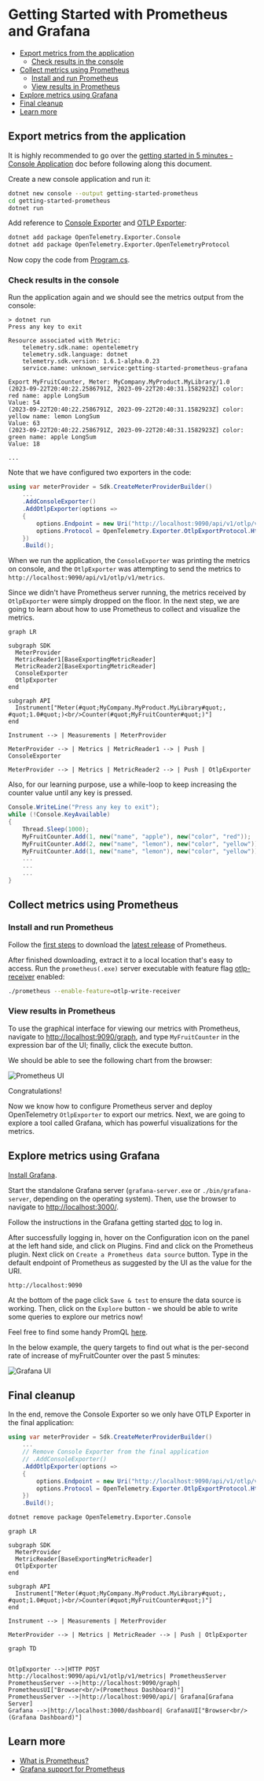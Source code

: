 # Getting Started with Prometheus and Grafana

- [Export metrics from the application](#export-metrics-from-the-application)
  - [Check results in the console](#check-results-in-the-console)
- [Collect metrics using Prometheus](#collect-metrics-using-prometheus)
  - [Install and run Prometheus](#install-and-run-prometheus)
  - [View results in Prometheus](#view-results-in-prometheus)
- [Explore metrics using Grafana](#explore-metrics-using-grafana)
- [Final cleanup](#final-cleanup)
- [Learn more](#learn-more)

## Export metrics from the application

It is highly recommended to go over the [getting started in 5 minutes - Console
Application](../getting-started-console/README.md) doc before following along
this document.

Create a new console application and run it:

```sh
dotnet new console --output getting-started-prometheus
cd getting-started-prometheus
dotnet run
```

Add reference to [Console
Exporter](../../../src/OpenTelemetry.Exporter.Console/README.md) and [OTLP
Exporter](../../../src/OpenTelemetry.Exporter.OpenTelemetryProtocol/README.md):

```sh
dotnet add package OpenTelemetry.Exporter.Console
dotnet add package OpenTelemetry.Exporter.OpenTelemetryProtocol
```

Now copy the code from [Program.cs](./Program.cs).

### Check results in the console

Run the application again and we should see the metrics output from the console:

```text
> dotnet run
Press any key to exit

Resource associated with Metric:
    telemetry.sdk.name: opentelemetry
    telemetry.sdk.language: dotnet
    telemetry.sdk.version: 1.6.1-alpha.0.23
    service.name: unknown_service:getting-started-prometheus-grafana

Export MyFruitCounter, Meter: MyCompany.MyProduct.MyLibrary/1.0
(2023-09-22T20:40:22.2586791Z, 2023-09-22T20:40:31.1582923Z] color: red name: apple LongSum
Value: 54
(2023-09-22T20:40:22.2586791Z, 2023-09-22T20:40:31.1582923Z] color: yellow name: lemon LongSum
Value: 63
(2023-09-22T20:40:22.2586791Z, 2023-09-22T20:40:31.1582923Z] color: green name: apple LongSum
Value: 18

...
```

Note that we have configured two exporters in the code:

```csharp
using var meterProvider = Sdk.CreateMeterProviderBuilder()
    ...
    .AddConsoleExporter()
    .AddOtlpExporter(options =>
    {
        options.Endpoint = new Uri("http://localhost:9090/api/v1/otlp/v1/metrics");
        options.Protocol = OpenTelemetry.Exporter.OtlpExportProtocol.HttpProtobuf;
    })
    .Build();
```

When we run the application, the `ConsoleExporter` was printing the metrics on
console, and the `OtlpExporter` was attempting to send the metrics to
`http://localhost:9090/api/v1/otlp/v1/metrics`.

Since we didn't have Prometheus server running, the metrics received by
`OtlpExporter` were simply dropped on the floor. In the next step, we are going
to learn about how to use Prometheus to collect and visualize the metrics.

```mermaid
graph LR

subgraph SDK
  MeterProvider
  MetricReader1[BaseExportingMetricReader]
  MetricReader2[BaseExportingMetricReader]
  ConsoleExporter
  OtlpExporter
end

subgraph API
  Instrument["Meter(#quot;MyCompany.MyProduct.MyLibrary#quot;, #quot;1.0#quot;)<br/>Counter(#quot;MyFruitCounter#quot;)"]
end

Instrument --> | Measurements | MeterProvider

MeterProvider --> | Metrics | MetricReader1 --> | Push | ConsoleExporter

MeterProvider --> | Metrics | MetricReader2 --> | Push | OtlpExporter
```

Also, for our learning purpose, use a while-loop to keep increasing the counter
value until any key is pressed.

```csharp
Console.WriteLine("Press any key to exit");
while (!Console.KeyAvailable)
{
    Thread.Sleep(1000);
    MyFruitCounter.Add(1, new("name", "apple"), new("color", "red"));
    MyFruitCounter.Add(2, new("name", "lemon"), new("color", "yellow"));
    MyFruitCounter.Add(1, new("name", "lemon"), new("color", "yellow"));
    ...
    ...
    ...
}
```

## Collect metrics using Prometheus

### Install and run Prometheus

Follow the [first steps](https://prometheus.io/docs/introduction/first_steps/)
to download the [latest release](https://prometheus.io/download/) of Prometheus.

After finished downloading, extract it to a local location that's easy to
access. Run the `prometheus(.exe)` server executable with feature flag
[otlp-receiver](https://prometheus.io/docs/prometheus/latest/feature_flags/#otlp-receiver)
enabled:

```sh
./prometheus --enable-feature=otlp-write-receiver
```

### View results in Prometheus

To use the graphical interface for viewing our metrics with Prometheus, navigate
to [http://localhost:9090/graph](http://localhost:9090/graph), and type
`MyFruitCounter` in the expression bar of the UI; finally, click the execute
button.

We should be able to see the following chart from the browser:

![Prometheus UI](https://user-images.githubusercontent.com/17327289/151636225-6e4ce4c7-09f3-4996-8ca5-d404a88d9195.png)

Congratulations!

Now we know how to configure Prometheus server and deploy OpenTelemetry
`OtlpExporter` to export our metrics. Next, we are going to explore a tool
called Grafana, which has powerful visualizations for the metrics.

## Explore metrics using Grafana

[Install Grafana](https://grafana.com/docs/grafana/latest/installation/).

Start the standalone Grafana server (`grafana-server.exe` or
`./bin/grafana-server`, depending on the operating system). Then, use the
browser to navigate to [http://localhost:3000/](http://localhost:3000/).

Follow the instructions in the Grafana getting started
[doc](https://grafana.com/docs/grafana/latest/getting-started/getting-started/#step-2-log-in)
to log in.

After successfully logging in, hover on the Configuration icon
on the panel at the left hand side, and click on Plugins.
Find and click on the Prometheus plugin. Next click on
`Create a Prometheus data source` button. Type in the default endpoint of
Prometheus as suggested by the UI as the value for the URI.

```console
http://localhost:9090
```

At the bottom of the page click `Save & test` to ensure the data source is
working. Then, click on the `Explore` button - we should be able to write
some queries to explore our metrics now!

Feel free to find some handy PromQL
[here](https://promlabs.com/promql-cheat-sheet/).

In the below example, the query targets to find out what is the per-second rate
of increase of myFruitCounter over the past 5 minutes:

![Grafana
UI](https://user-images.githubusercontent.com/17327289/151636769-138ecb4f-b44f-477b-88eb-247fc4340252.png)

## Final cleanup

In the end, remove the Console Exporter so we only have OTLP Exporter in the
final application:

```csharp
using var meterProvider = Sdk.CreateMeterProviderBuilder()
    ...
    // Remove Console Exporter from the final application
    // .AddConsoleExporter()
    .AddOtlpExporter(options =>
    {
        options.Endpoint = new Uri("http://localhost:9090/api/v1/otlp/v1/metrics");
        options.Protocol = OpenTelemetry.Exporter.OtlpExportProtocol.HttpProtobuf;
    })
    .Build();
```

```sh
dotnet remove package OpenTelemetry.Exporter.Console
```

```mermaid
graph LR

subgraph SDK
  MeterProvider
  MetricReader[BaseExportingMetricReader]
  OtlpExporter
end

subgraph API
  Instrument["Meter(#quot;MyCompany.MyProduct.MyLibrary#quot;, #quot;1.0#quot;)<br/>Counter(#quot;MyFruitCounter#quot;)"]
end

Instrument --> | Measurements | MeterProvider

MeterProvider --> | Metrics | MetricReader --> | Push | OtlpExporter
```

```mermaid
graph TD


OtlpExporter -->|HTTP POST http://localhost:9090/api/v1/otlp/v1/metrics| PrometheusServer
PrometheusServer -->|http://localhost:9090/graph| PrometheusUI["Browser<br/>(Prometheus Dashboard)"]
PrometheusServer -->|http://localhost:9090/api/| Grafana[Grafana Server]
Grafana -->|http://localhost:3000/dashboard| GrafanaUI["Browser<br/>(Grafana Dashboard)"]
```

## Learn more

- [What is Prometheus?](https://prometheus.io/docs/introduction/overview/)
- [Grafana support for
  Prometheus](https://prometheus.io/docs/visualization/grafana/#creating-a-prometheus-graph)

